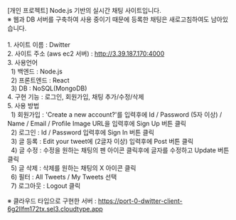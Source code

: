 [개인 프로젝트] Node.js 기반의 실시간 채팅 사이트입니다.
<br> ※ 웹과 DB 서버를 구축하여 사용 중이기 때문에 등록한 채팅은 새로고침하여도 남아있습니다.
<br>
<br>1. 사이트 이름 : Dwitter
<br>2. 사이트 주소 (aws ec2 서버) : http://3.39.187.170:4000
<br>3. 사용언어
<br>&nbsp;&nbsp;1) 백엔드 : Node.js
<br>&nbsp;&nbsp;2) 프론트엔드 : React 
<br>&nbsp;&nbsp;3) DB : NoSQL(MongoDB)
<br>4. 구현 기능 : 로그인, 회원가입, 채팅 추가/수정/삭제
<br>5. 사용 방법
<br>&nbsp;&nbsp;1) 회원가입 : 'Create a new account?'를 입력후에 Id / Password (5자 이상) / Name / Email / Profile Image URL을 입력후에 Sign Up 버튼 클릭
<br>&nbsp;&nbsp;2) 로그인 : Id / Password 입력후에 Sign In 버튼 클릭
<br>&nbsp;&nbsp;3) 글 등록 : Edit your tweet에 (2글자 이상) 입력후에 Post 버튼 클릭
<br>&nbsp;&nbsp;4) 글 수정 : 수정을 원하는 채팅의 펜 아이콘 클릭후에 글자를 수정하고 Update 버튼 클릭
<br>&nbsp;&nbsp;5) 글 삭제 : 삭제를 원하는 채팅의 X 아이콘 클릭
<br>&nbsp;&nbsp;6) 필터 : All Tweets / My Tweets 선택
<br>&nbsp;&nbsp;7) 로그아웃 : Logout 클릭


※ 클라우드 타입으로 구현한 서버 : https://port-0-dwitter-client-6g2llfm172tx.sel3.cloudtype.app
